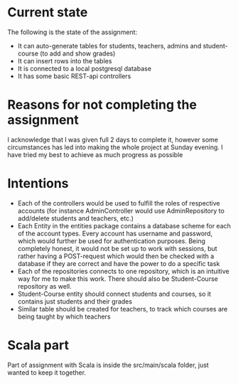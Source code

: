 # Current state
The following is the state of the assignment:

* It can auto-generate tables for students, teachers, admins and student-course (to add and show grades)
* It can insert rows into the tables
* It is connected to a local postgresql database
* It has some basic REST-api controllers

# Reasons for not completing the assignment

I acknowledge that I was given full 2 days to complete it, however some circumstances has led into making the whole project at Sunday evening.
I have tried my best to achieve as much progress as possible

# Intentions

* Each of the controllers would be used to fulfill the roles of respective accounts (for instance AdminController would use AdminRepository to add/delete students and teachers, etc.)
* Each Entity in the entities package contains a database scheme for each of the account types. Every account has username and password, which would
further be used for authentication purposes. Being completely honest, it would not be set up to work with sessions, but rather having a POST-request which would
then be checked with a database if they are correct and have the power to do a specific task
* Each of the repositories connects to one repository, which is an intuitive way for me to make this work. There should also be Student-Course repository as well.
* Student-Course entity should connect students and courses, so it contains just students and their grades
* Similar table should be created for teachers, to track which courses are being taught by which teachers

# Scala part

Part of assignment with Scala is inside the src/main/scala folder, just wanted to keep it together.
